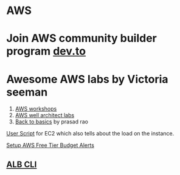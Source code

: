 # AWS

# Join AWS community builder program [dev.to](https://dev.to/aws-builders/how-to-become-an-aws-community-builder-2m79)

# Awesome AWS labs by Victoria seeman 

1. [AWS workshops](https://awsworkshop.io/)
2. [AWS well architect labs ](https://wellarchitectedlabs.com/)
3.  [Back to basics](https://aws.amazon.com/architecture/back-to-basics/?tma.sort-by=item.additionalFields.airDate&tma.sort-order=desc&awsf.categories=*all) by prasad rao

[User Script](https://github.com/Ananyojha/AWS/blob/main/Bash_scripts/qwiklabs.-asg.sh) for EC2 which also tells about the load on the instance. 

[Setup AWS Free Tier Budget Alerts](https://aws.amazon.com/getting-started/hands-on/control-your-costs-free-tier-budgets/)

## [ALB CLI](https://docs.aws.amazon.com/elasticloadbalancing/latest/application/tutorial-application-load-balancer-cli.html)
